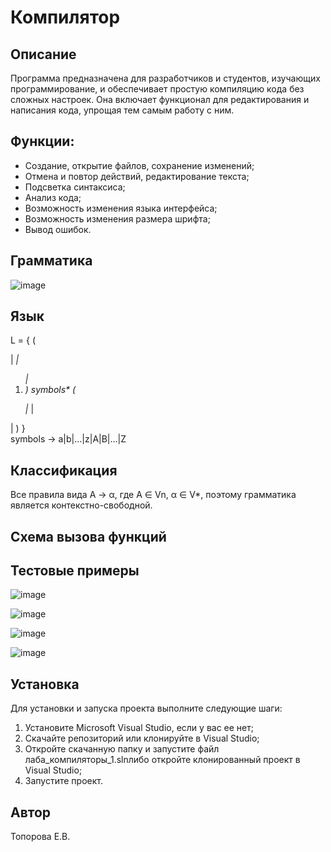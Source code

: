 # Компилятор

## Описание
Программа предназначена для разработчиков и студентов, изучающих программирование, и обеспечивает простую 
компиляцию кода без сложных настроек. Она включает функционал для редактирования и написания кода, упрощая тем самым 
работу с ним.

## Функции:
- Создание, открытие файлов, сохранение изменений;
- Отмена и повтор действий, редактирование текста;
- Подсветка синтаксиса;
- Анализ кода;
- Возможность изменения языка интерфейса;
- Возможность изменения размера шрифта;
- Вывод ошибок.

## Грамматика
![image](https://github.com/user-attachments/assets/71de7a62-9719-4ae8-b98d-9fda0c4c1ad7)


## Язык  
L = { ( <p> | <em> | <ol> | <li> ) symbols* ( </p> | </em> | </ol> | </li> ) }  
symbols -> a|b|...|z|A|B|...|Z  

## Классификация  
Все правила вида A → α, где A ∈ Vn, α ∈ V*, поэтому грамматика является контекстно-свободной.  

## Схема вызова функций


## Тестовые примеры
![image](https://github.com/user-attachments/assets/d7ec921f-d5e4-4de8-8555-1acf0b083a3b)

![image](https://github.com/user-attachments/assets/dffec883-bfd8-4742-accb-c7fc486dab98)

![image](https://github.com/user-attachments/assets/e6320988-0680-410d-857c-fb08cdbeb365)

![image](https://github.com/user-attachments/assets/a9f885ae-076e-49bc-bf13-764b809da538)


## Установка
Для установки и запуска проекта выполните следующие шаги:

1. Установите Microsoft Visual Studio, если у вас ее нет;
2. Скачайте репозиторий или клонируйте в Visual Studio;
3. Откройте скачанную папку и запустите файл лаба_компиляторы_1.slnлибо откройте клонированный проект в Visual Studio;
4. Запустите проект.

## Автор
Топорова Е.В.
